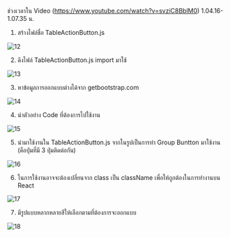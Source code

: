 ช่วงเวลาใน Video (https://www.youtube.com/watch?v=svziC8BblM0) 1.04.16-1.07.35 น.

1. สร้างไฟล์ชื่อ TableActionButton.js

![12](https://user-images.githubusercontent.com/69668143/164049537-bd8b48db-16a7-4133-a036-05ce6b2b014a.png)

2. ดึงไฟล์ TableActionButton.js import มาใช้

![13](https://user-images.githubusercontent.com/69668143/164049572-f176fa1d-b55a-4ab4-8304-ebd5977a4e90.png)

3. หาข้อมูลการออกแบบต่างได้จาก getbootstrap.com

![14](https://user-images.githubusercontent.com/69668143/164049612-3da66ae5-7e82-4a9c-b978-4fdc9b8e1352.png)

4. นำตัวอย่าง Code ที่ต้องการไปใช้งาน

![15](https://user-images.githubusercontent.com/69668143/164049672-bc007509-c890-462d-97fe-835f28b41897.png)

5. นำมาใช้งานใน TableActionButton.js จากในรูปเป็นการทำ Group Buntton มาใช้งาน (คือปุ่มที่มี 3 ปุ่มติดต่อกัน)

![16](https://user-images.githubusercontent.com/69668143/164049705-1791469b-85e1-43ec-9561-a6e861e0ea37.png)

6. ในการใช้งานอาจจะต้องเปลี่ยนจาก class เป็น className เพื่อให้ถูกต้องในการทำงานบน React

![17](https://user-images.githubusercontent.com/69668143/164049747-555fa44b-fa00-41bd-8061-3c87f91c9bd3.png)

7. มีรูปแบบหลากหลายสีให้เลือกตามที่ต้องการจะออกแบบ

![18](https://user-images.githubusercontent.com/69668143/164049778-a02f108f-d0ae-4751-9c84-407239b2136f.png)
